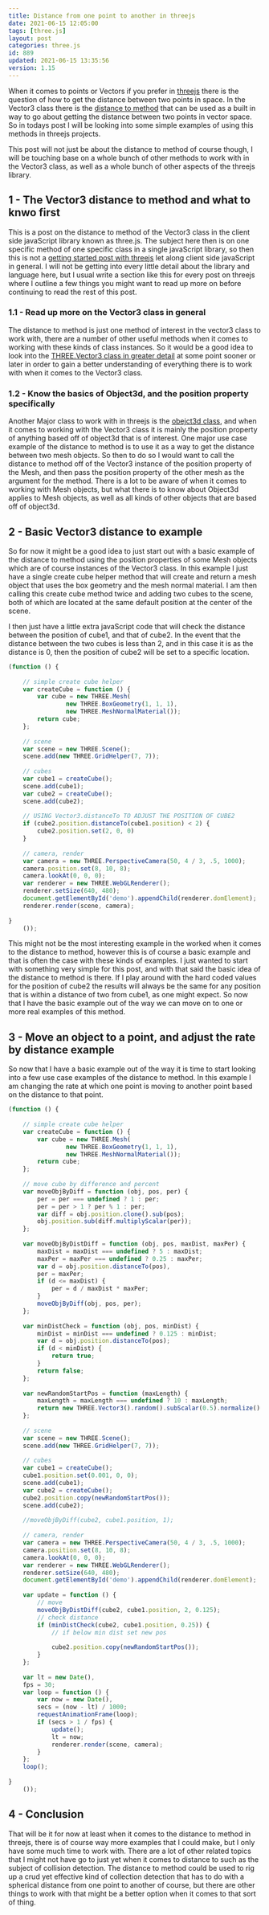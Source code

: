 ```yaml
---
title: Distance from one point to another in threejs
date: 2021-06-15 12:05:00
tags: [three.js]
layout: post
categories: three.js
id: 889
updated: 2021-06-15 13:35:56
version: 1.15
---
```


When it comes to points or Vectors if you prefer in [threejs](https://threejs.org/docs/#manual/en/introduction/Creating-a-scene) there is the question of how to get the distance between two points in space. In the Vector3 class there is the [distance to method](https://threejs.org/docs/#api/en/math/Vector3.distanceTo) that can be used as a built in way to go about getting the distance between two points in vector space. So in todays post I will be looking into some simple examples of using this methods in threejs projects.

This post will not just be about the distance to method of course though, I will be touching base on a whole bunch of other methods to work with in the Vector3 class, as well as a whole bunch of other aspects of the threejs library.

<!-- more -->

## 1 - The Vector3 distance to method and what to knwo first

This is a post on the distance to method of the Vector3 class in the client side javaScript library known as three.js. The subject here then is on one specific method of one specific class in a single javaScript library, so then this is not a [getting started post with threejs](/2018/04/04/threejs-getting-started/) let along client side javaScript in general. I will not be getting into every little detail about the library and language here, but I usual write a section like this for every post on threejs where I outline a few things you might want to read up more on before continuing to read the rest of this post.

### 1.1 - Read up more on the Vector3 class in general

The distance to method is just one method of interest in the vector3 class to work with, there are a number of other useful methods when it comes to working with these kinds of class instances. So it would be a good idea to look into the [THREE.Vector3 class in greater detail](/2018/04/15/threejs-vector3/) at some point sooner or later in order to gain a better understanding of everything there is to work with when it comes to the Vector3 class.

### 1.2 - Know the basics of Object3d, and the position property specifically

Another Major class to work with in threejs is the [obejct3d class](/2018/04/23/threejs-object3d/), and when it comes to working with the Vector3 class it is mainly the position property of anything based off of object3d that is of interest. One major use case example of the distance to method is to use it as a way to get the distance between two mesh objects. So then to do so I would want to call the distance to method off of the Vector3 instance of the position property of the Mesh, and then pass the position property of the other mesh as the argument for the method. There is a lot to be aware of when it comes to working with Mesh objects, but what there is to know about Object3d applies to Mesh objects, as well as all kinds of other objects that are based off of object3d.

## 2 - Basic Vector3 distance to example

So for now it might be a good idea to just start out with a basic example of the distance to method using the position properties of some Mesh objects which are of course instances of the Vector3 class. In this example I just have a single create cube helper method that will create and return a mesh object that uses the box geometry and the mesh normal material. I am then calling this create cube method twice and adding two cubes to the scene, both of which are located at the same default position at the center of the scene.

I then just have a little extra javaScript code that will check the distance between the position of cube1, and that of cube2. In the event that the distance between the two cubes is less than 2, and in this case it is as the distance is 0, then the position of cube2 will be set to a specific location.

```js
(function () {
 
    // simple create cube helper
    var createCube = function () {
        var cube = new THREE.Mesh(
                new THREE.BoxGeometry(1, 1, 1),
                new THREE.MeshNormalMaterial());
        return cube;
    };
 
    // scene
    var scene = new THREE.Scene();
    scene.add(new THREE.GridHelper(7, 7));
 
    // cubes
    var cube1 = createCube();
    scene.add(cube1);
    var cube2 = createCube();
    scene.add(cube2);
 
    // USING Vector3.distanceTo TO ADJUST THE POSITION OF CUBE2
    if (cube2.position.distanceTo(cube1.position) < 2) {
        cube2.position.set(2, 0, 0)
    }
 
    // camera, render
    var camera = new THREE.PerspectiveCamera(50, 4 / 3, .5, 1000);
    camera.position.set(8, 10, 8);
    camera.lookAt(0, 0, 0);
    var renderer = new THREE.WebGLRenderer();
    renderer.setSize(640, 480);
    document.getElementById('demo').appendChild(renderer.domElement);
    renderer.render(scene, camera);
 
}
    ());
```

This might not be the most interesting example in the worked when it comes to the distance to method, however this is of course a basic example and that is often the case with these kinds of examples. I just wanted to start with something very simple for this post, and with that said the basic idea of the distance to method is there. If I play around with the hard coded values for the position of cube2 the results will always be the same for any position that is within a distance of two from cube1, as one might expect. So now that I have the basic example out of the way we can move on to one or more real examples of this method.

## 3 - Move an object to a point, and adjust the rate by distance example

So now that I have a basic example out of the way it is time to start looking into a few use case examples of the distance to method. In this example I am changing the rate at which one point is moving to another point based on the distance to that point.

```js
(function () {
 
    // simple create cube helper
    var createCube = function () {
        var cube = new THREE.Mesh(
                new THREE.BoxGeometry(1, 1, 1),
                new THREE.MeshNormalMaterial());
        return cube;
    };
 
    // move cube by difference and percent
    var moveObjByDiff = function (obj, pos, per) {
        per = per === undefined ? 1 : per;
        per = per > 1 ? per % 1 : per;
        var diff = obj.position.clone().sub(pos);
        obj.position.sub(diff.multiplyScalar(per));
    };
 
    var moveObjByDistDiff = function (obj, pos, maxDist, maxPer) {
        maxDist = maxDist === undefined ? 5 : maxDist;
        maxPer = maxPer === undefined ? 0.25 : maxPer;
        var d = obj.position.distanceTo(pos),
        per = maxPer;
        if (d <= maxDist) {
            per = d / maxDist * maxPer;
        }
        moveObjByDiff(obj, pos, per);
    };
 
    var minDistCheck = function (obj, pos, minDist) {
        minDist = minDist === undefined ? 0.125 : minDist;
        var d = obj.position.distanceTo(pos);
        if (d < minDist) {
            return true;
        }
        return false;
    };
 
    var newRandomStartPos = function (maxLength) {
        maxLength = maxLength === undefined ? 10 : maxLength;
        return new THREE.Vector3().random().subScalar(0.5).normalize().multiplyScalar(maxLength);
    };
 
    // scene
    var scene = new THREE.Scene();
    scene.add(new THREE.GridHelper(7, 7));
 
    // cubes
    var cube1 = createCube();
    cube1.position.set(0.001, 0, 0);
    scene.add(cube1);
    var cube2 = createCube();
    cube2.position.copy(newRandomStartPos());
    scene.add(cube2);
 
    //moveObjByDiff(cube2, cube1.position, 1);
 
    // camera, render
    var camera = new THREE.PerspectiveCamera(50, 4 / 3, .5, 1000);
    camera.position.set(8, 10, 8);
    camera.lookAt(0, 0, 0);
    var renderer = new THREE.WebGLRenderer();
    renderer.setSize(640, 480);
    document.getElementById('demo').appendChild(renderer.domElement);
 
    var update = function () {
        // move
        moveObjByDistDiff(cube2, cube1.position, 2, 0.125);
        // check distance
        if (minDistCheck(cube2, cube1.position, 0.25)) {
            // if below min dist set new pos
 
            cube2.position.copy(newRandomStartPos());
        }
    };
 
    var lt = new Date(),
    fps = 30;
    var loop = function () {
        var now = new Date(),
        secs = (now - lt) / 1000;
        requestAnimationFrame(loop);
        if (secs > 1 / fps) {
            update();
            lt = now;
            renderer.render(scene, camera);
        }
    };
    loop();
 
}
    ());
```

## 4 - Conclusion

That will be it for now at least when it comes to the distance to method in threejs, there is of course way more examples that I could make, but I only have some much time to work with. There are a lot of other related topics that I might not have go to just yet when it comes to distance to such as the subject of collision detection. The distance to method could be used to rig up a crud yet effective kind of collection detection that has to do with a spherical distance from one point to another of course, but there are other things to work with that might be a better option when it comes to that sort of thing.